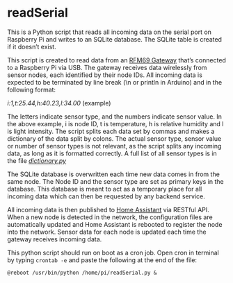 # readSerial

This is a Python script that reads all incoming data on the serial port on Raspberry Pi and writes to an SQLite database. The SQLite table is created if it doesn’t exist.

This script is created to read data from an [RFM69 Gateway](https://github.com/NationalAssociationOfRealtors/RFM69-USB-Gateway) that’s connected to a Raspberry Pi via USB. The gateway receives data wirelessly from sensor nodes, each identified by their node IDs. All incoming data is expected to be terminated by line break (\n or println in Arduino) and in the following format:

<i>i:1,t:25.44,h:40.23,l:34.00</i> (example)

The letters indicate sensor type, and the numbers indicate sensor value. In the above example, i is node ID, t is temperature, h is relative humidity and l is light intensity. The script splits each data set by commas and makes a dictionary of the data split by colons. The actual sensor type, sensor value or number of sensor types is not relevant, as the script splits any incoming data, as long as it is formatted correctly. A full list of all sensor types is in the file [_dictionary.py_](https://github.com/NationalAssociationOfRealtors/readSerial/blob/master/dictionary.py)

The SQLite database is overwritten each time new data comes in from the same node. The Node ID and the sensor type are set as primary keys in the database. This database is meant to act as a temporary place for all incoming data which can then be requested by any backend service.

All incoming data is then published to [Home Assistant](https://home-assistant.io/) via RESTful API. When a new node is detected in the network, the configuration files are automatically updated and Home Assistant is rebooted to register the node into the network. Sensor data for each node is updated each time the gateway receives incoming data.

This python script should run on boot as a cron job. Open cron in terminal by typing `crontab -e` and paste the following at the end of the file: 

`@reboot /usr/bin/python /home/pi/readSerial.py &`



